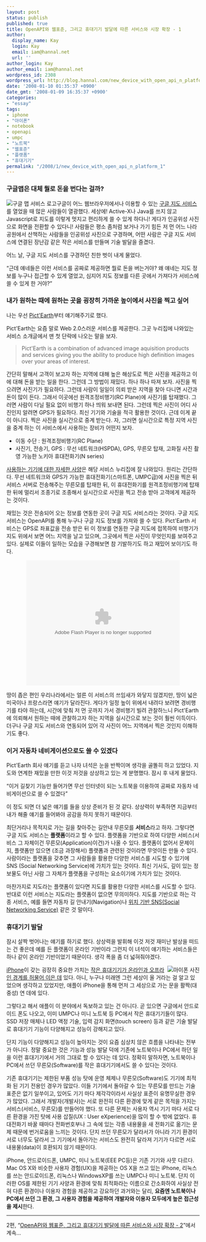 ```yaml
---
layout: post
status: publish
published: true
title: OpenAPI와 웹표준, 그리고 휴대기기 발달에 따른 서비스와 시장 확장 - 1
author:
  display_name: Kay
  login: Kay
  email: iam@hannal.net
  url: ''
author_login: Kay
author_email: iam@hannal.net
wordpress_id: 2308
wordpress_url: http://blog.hannal.com/new_device_with_open_api_n_platform_1/
date: '2008-01-10 01:35:37 +0900'
date_gmt: '2008-01-09 16:35:37 +0900'
categories:
- "essay"
tags:
- iphone
- "아이폰"
- notebook
- openapi
- umpc
- "노트북"
- "웹표준"
- "플랫폼"
- "휴대기기"
permalink: "/2008/1/new_device_with_open_api_n_platform_1"
---
```

<h3>구글맵은 대체 뭘로 돈을 번다는 걸까?</h3>
<p><img src="http://blog.hannal.com/assets/uploads/2008/01/maps_results_logo.gif" alt="구글 맵 서비스 로고" style="float: left;" />구글이 어느 웹브라우저에서나 이용할 수 있는 <a href="http://map.google.com">구글 지도 서비스</a>를 열었을 때 많은 사람들이 열광했다. 세상에! Active-X나 Java를 쓰지 않고 Javascript로 지도를 이렇게 멋지고 편리하게 쓸 수 있게 하다니! 게다가 인공위성 사진으로 화면을 전환할 수 있다니! 사람들은 평소 좀처럼 보거나 가기 힘든 저 먼 어느 나라 공원에서 산책하는 사람들을 인공위성 사진으로 구경하며, 어떤 사람은 구글 지도 서비스에 연결된 장난감 같은 작은 서비스를 만들며  기술 발달을 즐겼다.</p>
<p style="clear: both;">어느 날, 구글 지도 서비스를 구경하던 친한 벗이 내게 물었다.</p>
<p>“근데 얘네들은 이런 서비스를 공짜로 제공하면 뭘로 돈을 버는거야? 왜 얘네는 지도 정보를 누구나 접근할 수 있게 열었고, 심지어 지도 정보를 다른 곳에서 가져다가 서비스에 쓸 수 있게 한 거야?”</p>
<h3>내가 원하는 때에 원하는 곳을 굉장히 가까운 높이에서 사진을 찍고 싶어</h3>
<p>나는 우선 <a href="http://pictearthusa.com/">Pict'Earth</a>부터 얘기해주기로 했다.</p>
<p>Pict'Earth는 요즘 말로 Web 2.0스러운 서비스를 제공한다. 그곳 누리집에 나와있는 서비스 소개글에서 맨 첫 단락에 나오는 말을 보자.</p>
<blockquote><p>Pict'Earth is a combination of advanced image aquisition products and services giving you the ability to produce  high definition images  over your areas of interest. </p></blockquote>
<p>간단히 말해서 고객이 보고자 하는 지역에 대해 높은 해상도로 찍은 사진을 제공하고 이에 대해 돈을 받는 일을 한다. 그런데 그 방법이 재밌다. 하나 하나 따져 보자. 사진을 찍으려면 사진기가 필요하다. 그런데 사람이 일일이 의뢰 받은 지역을 찾아 다니면 시간과 돈이 많이 든다. 그래서 이곳에선 원격조정비행기(RC Plane)에 사진기를 탑재했다. 그러면 사람이 다닐 필요 없이 비행기 하나 띄워 보내면 된다. 그런데 찍은 사진이 어디 사진인지 알려면 GPS가 필요하다. 최신 기기와 기술을 적극 활용한 것이다. 근데 이게 끝이 아니다. 찍은 사진을 실시간으로 중계 받는다. 자, 그러면 실시간으로 특정 지역 사진을 중계 하는 이 서비스에서 사용하는 장비가 어떤지 보자.</p>
<ul>
<li>이동 수단 : 원격조정비행기(RC Plane)</li>
<li>사진기, 전송기, GPS : 무선 네트워크(HSPDA), GPS, 무른모 탑재, 고화질 사진 촬영 가능한 노키아 휴대전화기(N series)</li>
</ul>
<p><a href="http://pictearthusa.com/systems.html">사용하는 기기에 대한 자세한 사양</a>은 해당 서비스 누리집에 잘 나와있다. 원리는 간단하다. 무선 네트워크와 GPS가 가능한 휴대전화기(스마트폰, UMPC급)에 사진을 찍은 뒤 서비스 서버로 전송해주는 무른모를 탑재한 뒤, 이 휴대전화기를 원격조정비행기에 탑재한 뒤에 멀리서 조종기로 조종해서 실시간으로 사진을 찍고 전송 받아 고객에게 제공하는 것이다.</p>
<p>재밌는 것은 전송되어 오는 정보를 연동한 곳이 구글 지도 서비스라는 것이다. 구글 지도 서비스는 OpenAPI를 통해 누구나 구글 지도 정보를 가져와 쓸 수 있다. Pict'Earth 서비스는 GPS로 좌표값을 전송 받은 뒤 이 정보를 연동한 구글 지도에 접목하여 비행기가 지도 위에서 보면 어느 지역을 날고 있으며, 그곳에서 찍은 사진이 무엇인지를 보여주고 있다. 실제로 이들이 일하는 모습을 구경해보면 참 기발하기도 하고 재밌어 보이기도 하다.</p>
<div style="text-align:center;"><embed style="width:400px; height:326px;" id="VideoPlayback" type="application/x-shockwave-flash" src="http://video.google.com/googleplayer.swf?docId=-6385746760731870953&hl=en" flashvars=""></embed></div>
<p>땅이 좁은 편인 우리나라에서는 얼른 이 서비스의 쓰임새가 와닿지 않겠지만, 땅이 넓은 미국이나 프랑스라면 얘기가 달라진다. 게다가 일정 높이 위에서 내려다 보려면 경비행기를 타야 하는데, 시간에 맞춰 저 먼 곳까지 가서 경비행기 빌려 관찰하느니 Pict'Earth에 의뢰해서 원하는 때에 관찰하고자 하는 지역을 실시간으로 보는 것이 훨씬 이득이다. 더구나 구글 지도 서비스와 연동되어 있어 각 사진이 어느 지역에서 찍은 것인지 이해하기도 좋다.</p>
<h3>이거 자동차 네비게이션으로도 쓸 수 있겠다</h3>
<p>Pict'Earth 회사 얘기를 듣고 나자 녀석은 눈을 반짝이며 생각을 골똘히 하고 있었다. 지도와 연계한 재밌을 만한 이것 저것을 상상하고 있는 게 분명했다. 잠시 후 내게 물었다.</p>
<p>“이거 길찾기 기능만 들어가면 무선 인터넷이 되는 노트북을 이용하여 공짜로 자동차 네비게이션으로 쓸 수 있겠다”</p>
<p>이 정도 되면 더 넓은 얘기를 들을 상상 준비가 된 것 같다. 상상력이 부족하면 지금부터 내가 해줄 얘기를 들어봐야 공감을 하지 못하기 때문이다.</p>
<p>최단거리나 목적지로 가는 길을 찾아주는 길안내 무른모를 <strong>서비스</strong>라고 하자. 그렇다면 구글 지도 서비스는 <strong>플랫폼</strong>이라고 할 수 있다. 플랫폼을 기반으로 하여 다양한 서비스(서비스 그 자체이건 무른모(Application)이건)가 나올 수 있다. 플랫폼이 없어서 문제이지, 플랫폼만 있으면 (조금 과장해서) 플랫폼과 관련된 것이라면 무엇이든 만들 수 있다. 사람이라는 플랫폼을 갖추면 그 사람들을 활용한 다양한 서비스를 시도할 수 있기에 SNS (Social Networking Service)에 가치가 있는 것이다. 최신 기사도, 깊이 있는 정보물도 아닌 사람 그 자체가 플랫폼을 구성하는 요소이기에 가치가 있는 것이다.</p>
<p>마찬가지로 지도라는 플랫폼이 있다면 지도를 활용한 다양한 서비스를 시도할 수 있다. 반대로 이런 서비스는 지도라는 플랫폼이 없으면 무의미하다. 지도를 기반으로 하는 각종 서비스, 예를 들면 자동차 길 안내기(Navigation)나 <a href="http://blog.hannal.com/location-based_sns/">위치 기반 SNS(Social Networking Service)</a> 같은 것 말이다.</p>
<h3>휴대기기 발달</h3>
<p>잠시 살짝 벗어나는 얘기를 하기로 했다. 상상력을 발휘해 이것 저것 재미난 발상을 떠드는 건 좋은데 예를 든 플랫폼이 온라인 기반이라 그런지 이 녀석이 얘기하는 서비스들은 하나 같이 온라인 기반이었기 때문이다. 생각 폭을 좀 더 넓혀줘야겠다.</p>
<p><img src="http://blog.hannal.com/assets/uploads/2008/01/gallery7_hires20070905.jpg" alt="아이폰 사진" style="float: right;" /><a href="http://www.apple.com/iphone/">iPhone</a>이 갖는 굉장히 중요한 가치는 <a href="http://blog.hannal.com/the_matrix_n_iphone/">작은 휴대기기가 온라인과 오프라인 경계를 허물어 이은 데</a> 있다. 아니, 누구나 미래엔 그런 세상이 올 거라는 걸 알고 있었으며 생각하고 있었지만, 애플이 iPhone을 통해 먼저 그 세상으로 가는 문을 활짝(대중성) 연 데에 있다.</p>
<p>그렇다고 해서 애플이 이 분야에서 독보하고 있는 건 아니다. 곧 있으면 구글에서 안드로이드 폰도 나오고, 이미 UMPC나 미니 노트북 등 PC에서 작은 휴대기기들이 많다. SSD 저장 매체나 LED 액정 기술, 입력 감지 화면(touch screen) 등과 같은 기술 발달로 휴대기기 기능이 다양해지고 성능이 강해지고 있다.</p>
<p>단지 기능이 다양해지고 성능이 높아지는 것이 요즘 심상치 않은 흐름을 나타내는 전부가 아니다. 정말 중요한 것은 기능과 성능 발달 덕에 기존에 노트북이나 PC에서 하던 일을 이런 휴대기기에서 거의 그대로 할 수 있다는 데 있다. 정확히 말하자면, 노트북이나 PC에서 쓰던 무른모(Software)를 작은 휴대기기에서도 쓸 수 있다는 것이다.</p>
<p style="clear: both;">기존 휴대기기는 제한된 부품 성능 탓에 운영 체제나 무른모(Software)도 기기에 최적화 된 기기 전용인 경우가 많았다. 이들 기기에서 돌아갈 수 있는 무른모를 만드는 기술 표준은 없기 일쑤이고, 있어도  기기 마다 제각각이라서 사실상 표준이 유명무실한 경우가 많았다. 그래서 개발자(개발사)는 서로 완전히 다른 환경에 맞게 같은 목적을 가지는 서비스(서비스, 무른모)를 만들어야 했다. 또 다른 문제는 사용자 역시 기기 마다 서로 다른 환경을 가진 탓에 사용 삽질(UX : User eXperience)을 많이 할 수 밖에 없었다. 휴대전화기 바꿀 때마다 전화번호부나 그 속에 있는 각종 내용물을 새 전화기로 옮기는 문제 때문에 번거로움을 느끼는 것이다. 단지 쓰던 무른모가 달라서가 아니라 기기 환경이 서로 너무도 달라서 그 기기에서 돌아가는 서비스도 완전히 달라져 기기가 다르면 서로 내용물(data)이 호환되지 않기 때문이다.</p>
<p>iPhone, 안드로이드폰, UMPC, 미니 노트북(EEE PC등)은 기존 기기와 사뭇 다르다. Mac OS X와 비슷한 사용자 경험(UX)을 제공하는 OS X을 쓰고 있는 iPhone, 리눅스를 쓰는 안드로이드폰, 리눅스나 WindowsXP를 쓰는 UMPC나 미니 노트북. 단지 이러한 OS를 제한된 기기 사양과 환경에 맞춰 최적화라는 이름으로 간소화하여 사실상 전혀 다른 환경이나 이용자 경험을 제공하고 강요하던 과거와는 달리, <strong>요즘엔 노트북이나 PC에서 쓰던 그 환경, 그 사용자 경험을 제공하여 개발자와 이용자 모두에게 높은 접근성을 제시</strong>한다.</p>
<hr />
<p>2편, “<a href="http://blog.hannal.com/new_device_with_open_api_n_platform_2">OpenAPI와 웹표준, 그리고 휴대기기 발달에 따른 서비스와 시장 확장 - 2</a>”에서 계속…</p>
